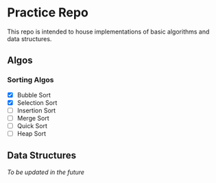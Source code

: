 # Practice Repo
This repo is intended to house implementations of basic algorithms and data structures. 

## Algos
### Sorting Algos
- [x] Bubble Sort
- [x] Selection Sort
- [ ] Insertion Sort
- [ ] Merge Sort
- [ ] Quick Sort
- [ ] Heap Sort

## Data Structures
*To be updated in the future*

